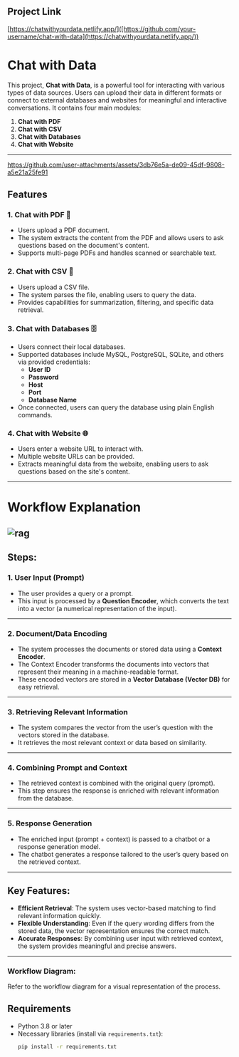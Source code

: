 ## Project Link
[https://chatwithyourdata.netlify.app/]([https://github.com/your-username/chat-with-data](https://chatwithyourdata.netlify.app/))


# Chat with Data

This project, **Chat with Data**, is a powerful tool for interacting with various types of data sources. Users can upload their data in different formats or connect to external databases and websites for meaningful and interactive conversations. It contains four main modules:

1. **Chat with PDF**  
2. **Chat with CSV**  
3. **Chat with Databases**  
4. **Chat with Website**  
---
https://github.com/user-attachments/assets/3db76e5a-de09-45df-9808-a5e21a25fe91





## Features

### 1. Chat with PDF 📑 
- Users upload a PDF document.  
- The system extracts the content from the PDF and allows users to ask questions based on the document's content.  
- Supports multi-page PDFs and handles scanned or searchable text.

### 2. Chat with CSV 📄 
- Users upload a CSV file.  
- The system parses the file, enabling users to query the data.  
- Provides capabilities for summarization, filtering, and specific data retrieval.  

### 3. Chat with Databases  🗄️
- Users connect their local databases.  
- Supported databases include MySQL, PostgreSQL, SQLite, and others via provided credentials:  
  - **User ID**  
  - **Password**  
  - **Host**  
  - **Port**  
  - **Database Name**  
- Once connected, users can query the database using plain English commands.

### 4. Chat with Website  🌐 
- Users enter a website URL to interact with.  
- Multiple website URLs can be provided.  
- Extracts meaningful data from the website, enabling users to ask questions based on the site's content.  

---
# Workflow Explanation
![rag](https://github.com/user-attachments/assets/f8350b96-402e-45ee-97cd-379a3134accf)
---

## Steps:

### 1. **User Input (Prompt)**  
   - The user provides a query or a prompt.  
   - This input is processed by a **Question Encoder**, which converts the text into a vector (a numerical representation of the input).

---

### 2. **Document/Data Encoding**  
   - The system processes the documents or stored data using a **Context Encoder**.  
   - The Context Encoder transforms the documents into vectors that represent their meaning in a machine-readable format.  
   - These encoded vectors are stored in a **Vector Database (Vector DB)** for easy retrieval.

---

### 3. **Retrieving Relevant Information**  
   - The system compares the vector from the user’s question with the vectors stored in the database.  
   - It retrieves the most relevant context or data based on similarity.

---

### 4. **Combining Prompt and Context**  
   - The retrieved context is combined with the original query (prompt).  
   - This step ensures the response is enriched with relevant information from the database.

---

### 5. **Response Generation**  
   - The enriched input (prompt + context) is passed to a chatbot or a response generation model.  
   - The chatbot generates a response tailored to the user’s query based on the retrieved context.

---

## Key Features:
- **Efficient Retrieval**: The system uses vector-based matching to find relevant information quickly.  
- **Flexible Understanding**: Even if the query wording differs from the stored data, the vector representation ensures the correct match.  
- **Accurate Responses**: By combining user input with retrieved context, the system provides meaningful and precise answers.

---

### Workflow Diagram:
Refer to the workflow diagram for a visual representation of the process.

## Requirements  

- Python 3.8 or later  
- Necessary libraries (install via `requirements.txt`):  
  ```bash
  pip install -r requirements.txt
